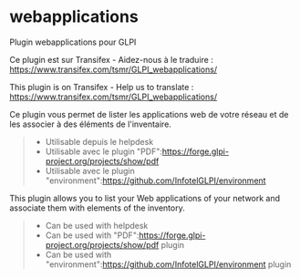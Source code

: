 # webapplications
Plugin webapplications pour GLPI

Ce plugin est sur Transifex - Aidez-nous à le traduire :
https://www.transifex.com/tsmr/GLPI_webapplications/

This plugin is on Transifex - Help us to translate :
https://www.transifex.com/tsmr/GLPI_webapplications/

Ce plugin vous permet de lister les applications web de votre réseau et de les associer à des éléments de l'inventaire.
> * Utilisable depuis le helpdesk
> * Utilisable avec le plugin "PDF":https://forge.glpi-project.org/projects/show/pdf
> * Utilisable avec le plugin "environment":https://github.com/InfotelGLPI/environment

This plugin allows you to list your Web applications of your network and associate them with elements of the inventory.
> * Can be used with helpdesk
> * Can be used with "PDF":https://forge.glpi-project.org/projects/show/pdf plugin
> * Can be used with "environment":https://github.com/InfotelGLPI/environment plugin
